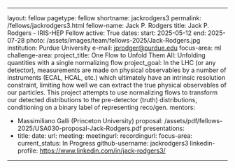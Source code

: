 
---
layout: fellow
pagetype: fellow
shortname: jackrodgers3
permalink: /fellows/jackrodgers3.html
fellow-name: Jack P. Rodgers
title: Jack P. Rodgers - IRIS-HEP Fellow
active: True
dates:
  start: 2025-05-12
  end: 2025-07-28
photo: /assets/images/team/fellows-2025/Jack-Rodgers.jpg
institution: Purdue University
e-mail: jprodger@purdue.edu
focus-area: ml
challenge-area:
project_title: One Flow to Unfold Them All: Unfolding quantities with a single normalizing flow
project_goal: In the LHC (or any detector), measurements are made on physical observables by a number of instruments (ECAL, HCAL, etc.) which ultimately have an intrinsic resolution constraint, limiting how well we can extract the true physical observables of our particles. This project attempts to use normalizing flows to transform our detected distributions to the pre-detector (truth) distributions, conditioning on a binary label of representing reco/gen.
mentors:
  - Massimiliano Galli (Princeton University)
proposal: /assets/pdf/fellows-2025/USA030-proposal-Jack-Rodgers.pdf
presentations:
  - title:
    date:
    url:
    meeting:
    meetingurl:
    recordingurl:
    focus-area:
current_status: In Progress
github-username: jackrodgers3
linkedin-profile: https://www.linkedin.com/in/jack-rodgers3/
---
